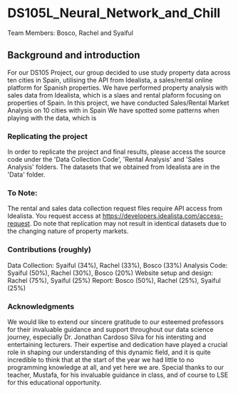# DS105L_Neural_Network_and_Chill
Team Members: Bosco, Rachel and Syaiful

## Background and introduction
For our DS105 Project, our group decided to use study property data across ten cities in Spain, utilising the API from Idealista, a sales/rental online platform for Spanish properties. We have performed property analysis with sales data from Idealista, which is a slaes and rental plaform focusing on properties of Spain.
In this project, we have conducted Sales/Rental Market Analysis on 10 cities with in Spain
We have spotted some patterns when playing with the data, which is 

### Replicating the project
In order to replicate the project and final results, please access the source code under the 'Data Collection Code', 'Rental Analysis' and 'Sales Analysis' folders. The datasets that we obtained from Idealista are in the 'Data' folder.

### To Note:
The rental and sales data collection request files require API access from Idealista. You request access at https://developers.idealista.com/access-request. Do note that replication may not result in identical datasets due to the changing nature of property markets.

### Contributions (roughly)
Data Collection: Syaiful (34%), Rachel (33%), Bosco (33%)
Analysis Code: Syaiful (50%), Rachel (30%), Bosco (20%)
Website setup and design: Rachel (75%), Syaiful (25%)
Report: Bosco (50%), Rachel (25%), Syaiful (25%)

### Acknowledgments
We would like to extend our sincere gratitude to our esteemed professors for their invaluable guidance and support throughout our data science journey, especially Dr. Jonathan Cardoso Silva for his intersting and entertaining lecturers. Their expertise and dedication have played a crucial role in shaping our understanding of this dynamic field, and it is quite incredible to think that at the start of the year we had little to no programming knowledge at all, and yet here we are. Special thanks to our teacher, Mustafa, for his invaluable guidance in class, and of course to LSE for this educational opportunity.
